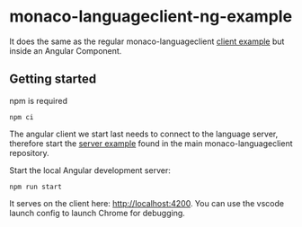 # monaco-languageclient-ng-example

It does the same as the regular monaco-languageclient [client example](https://github.com/TypeFox/monaco-languageclient#examples) but inside an Angular Component.

## Getting started

npm is required

```shell
npm ci
```

The angular client we start last needs to connect to the language server, therefore start the [server example](https://github.com/TypeFox/monaco-languageclient#examples) found in the main monaco-languageclient repository.

Start the local Angular development server:

```shell
npm run start
```

It serves on the client here: <http://localhost:4200>. You can use the vscode launch config to launch Chrome for debugging.
